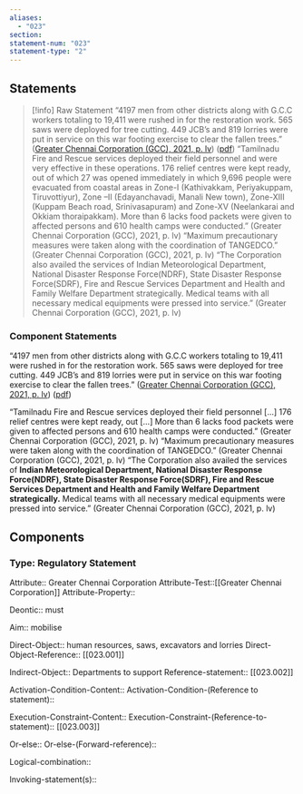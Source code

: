 ```yaml
---
aliases:
  - "023"
section: 
statement-num: "023"
statement-type: "2"
---
```

## Statements 
> [!info] Raw Statement
> “4197 men from other districts along with G.C.C workers totaling to 19,411 were rushed in for the restoration work. 565 saws were deployed for tree cutting. 449 JCB’s and 819 lorries were put in service on this war footing exercise to clear the fallen trees.” ([Greater Chennai Corporation (GCC), 2021, p. lv](zotero://select/library/items/AZZSXLC8)) ([pdf](zotero://open-pdf/library/items/ZWDYK52D?page=55&annotation=QQWZGCCL)) 
> “Tamilnadu Fire and Rescue services deployed their field personnel and were very effective in these operations. 176 relief centres were kept ready, out of which 27 was opened immediately in which 9,696 people were evacuated from coastal areas in Zone-I (Kathivakkam, Periyakuppam, Tiruvottiyur), Zone –II (Edayanchavadi, Manali New town), Zone-XIII (Kuppam Beach road, Srinivasapuram) and Zone-XV (Neelankarai and Okkiam thoraipakkam). More than 6 lacks food packets were given to affected persons and 610 health camps were conducted.” (Greater Chennai Corporation (GCC), 2021, p. lv)
> “Maximum precautionary measures were taken along with the coordination of TANGEDCO.” (Greater Chennai Corporation (GCC), 2021, p. lv)
> “The Corporation also availed the services of Indian Meteorological Department, National Disaster Response Force(NDRF), State Disaster Response Force(SDRF), Fire and Rescue Services Department and Health and Family Welfare Department strategically. Medical teams with all necessary medical equipments were pressed into service.” (Greater Chennai Corporation (GCC), 2021, p. lv)

### Component Statements

“4197 men from other districts along with 
G.C.C workers totaling to 19,411 were rushed in for the restoration work. 
565 saws were deployed for tree cutting. 
449 JCB’s and 819 lorries were put in service on this war footing exercise to clear the fallen trees.” ([Greater Chennai Corporation (GCC), 2021, p. lv](zotero://select/library/items/AZZSXLC8)) ([pdf](zotero://open-pdf/library/items/ZWDYK52D?page=55&annotation=QQWZGCCL)) 

“Tamilnadu Fire and Rescue services deployed their field personnel \[...] 176 relief centres were kept ready, out \[...] More than 6 lacks food packets were given to affected persons and 610 health camps were conducted.” (Greater Chennai Corporation (GCC), 2021, p. lv)
“Maximum precautionary measures were taken along with the coordination of TANGEDCO.” (Greater Chennai Corporation (GCC), 2021, p. lv)
“The Corporation also availed the services of **Indian Meteorological Department, National Disaster Response Force(NDRF), State Disaster Response Force(SDRF), Fire and Rescue Services Department and Health and Family Welfare Department strategically.** Medical teams with all necessary medical equipments were pressed into service.” (Greater Chennai Corporation (GCC), 2021, p. lv)
## Components
### Type: Regulatory Statement
Attribute:: Greater Chennai Corporation
Attribute-Test::[[Greater Chennai Corporation]]
Attribute-Property::

Deontic:: must

Aim:: mobilise 

Direct-Object:: human resources, saws, excavators and lorries
Direct-Object-Reference::  [[023.001]]

Indirect-Object:: Departments to support
	Reference-statement:: [[023.002]]

Activation-Condition-Content::
	Activation-Condition-(Reference to statement)::

Execution-Constraint-Content:: 
	Execution-Constraint-(Reference-to-statement):: [[023.003]]

Or-else::
	Or-else-(Forward-reference)::

Logical-combination::

Invoking-statement(s)::